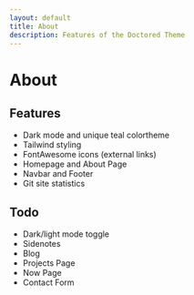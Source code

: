 ```yaml
---
layout: default
title: About
description: Features of the Doctored Theme
---
```


# About

## Features

- Dark mode and unique teal colortheme
- Tailwind styling
- FontAwesome icons (external links)
- Homepage and About Page
- Navbar and Footer
- Git site statistics

## Todo

- Dark/light mode toggle
- Sidenotes
- Blog
- Projects Page
- Now Page
- Contact Form